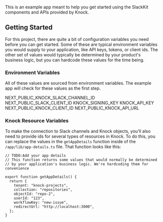 This is an example app meant to help you get started using the SlackKit components and APIs provided by Knock.

## Getting Started

For this project, there are quite a bit of configuration variables you need before you can get started. Some of these are typical environment variables you would supply to your application, like API keys, tokens, or client ids. The other set of values would typically be determined by your product's business logic, but you can hardcode these values for the time being.

### Environment Variables

All of these values are sourced from environment variables. The example app will check for these values as the first step.

NEXT_PUBLIC_KNOCK_SLACK_CHANNEL_ID
NEXT_PUBLIC_SLACK_CLIENT_ID
KNOCK_SIGNING_KEY
KNOCK_API_KEY
NEXT_PUBLIC_KNOCK_CLIENT_ID
NEXT_PUBLIC_KNOCK_API_URL

### Knock Resource Variables

To make the connection to Slack channels and Knock objects, you'll also need to provide ids for several types of resources in Knock. To do this, you can replace the values in the `getAppDetails` function inside of the `/app/lib/app-details.ts` file. That function looks like this:

```
// TODO:Add your app details
// This function returns some values that would normally be determined
// by your application's business logic. We're hardcoding them for convenience

export function getAppDetails() {
  return {
    tenant: "knock-projects",
    collection: "repositories",
    objectId: "repo-2",
    userId: "123",
    workflowKey: "new-issue",
    redirectUrl: "http://localhost:3000",
  };
}
```

